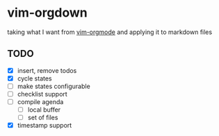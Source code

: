 # vim-orgdown

taking what I want from [vim-orgmode][1] and applying it to markdown files

[1]: https://github.com/jceb/vim-orgmode

## TODO

- [x] insert, remove todos
- [x] cycle states
- [ ] make states configurable
- [ ] checklist support
- [ ] compile agenda
    - [ ] local buffer
    - [ ] set of files
- [x] timestamp support
